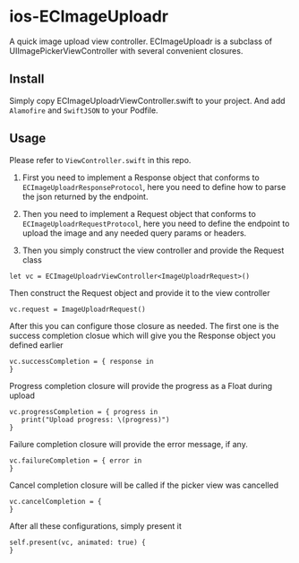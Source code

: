 # ios-ECImageUploadr
A quick image upload view controller. ECImageUploadr is a subclass of UIImagePickerViewController
with several convenient closures. 

## Install

Simply copy ECImageUploadrViewController.swift to your project. 
And add `Alamofire` and `SwiftJSON` to your Podfile.

## Usage

Please refer to `ViewController.swift` in this repo. 

1. First you need to implement a Response object that conforms to `ECImageUploadrResponseProtocol`, here you
need to define how to parse the json returned by the endpoint. 

2. Then you need to implement a Request object that conforms to `ECImageUploadrRequestProtocol`, here you 
need to define the endpoint to upload the image and any needed query params or headers. 

3. Then you simply construct the view controller and provide the Request class
```
let vc = ECImageUploadrViewController<ImageUploadrRequest>()
``` 

Then construct the Request object and provide it to the view controller

```
vc.request = ImageUploadrRequest()
```

After this you can configure those closure as needed. The first one is the success completion closue which 
will give you the Response object you defined earlier

```
vc.successCompletion = { response in
}
```

Progress completion closure will provide the progress as a Float during upload

```
vc.progressCompletion = { progress in
   print("Upload progress: \(progress)")
}
```

Failure completion closure will provide the error message, if any.

```
vc.failureCompletion = { error in
}
```

Cancel completion closure will be called if the picker view was cancelled

```
vc.cancelCompletion = {
}
```

After all these configurations, simply present it

```
self.present(vc, animated: true) {
}
```
